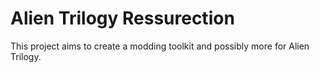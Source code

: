 # Alien Trilogy Ressurection

This project aims to create a modding toolkit and possibly more for Alien Trilogy.